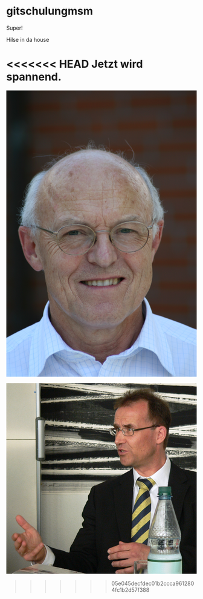 gitschulungmsm
==============

Super!

Hilse in da house

<<<<<<< HEAD
Jetzt wird spannend.
=======
![Mittler](Elmar_Mittler.jpg)

![Alt text](Norbert_Lossau_MWK_1.jpg)
>>>>>>> 05e045decfdec01b2ccca9612804fc1b2d57f388
